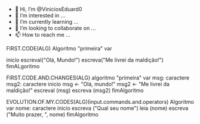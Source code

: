 - 👋 Hi, I’m @ViniciosEduard0
- 👀 I’m interested in ...
- 🌱 I’m currently learning ...
- 💞️ I’m looking to collaborate on ...
- 📫 How to reach me ...

<!---
ViniciosEduard0/ViniciosEduard0 is a ✨ special ✨ repository because its `README.md` (this file) appears on your GitHub profile.
You can click the Preview link to take a look at your changes.
--->
FIRST.CODE(ALG)
Algoritmo "primeira"
var

inicio
 escreval("Olá, Mundo!")
 escreva("Me livrei da maldição!")
 fimALgoritmo

FIRST.CODE.AND.CHANGES(ALG)
algoritmo "primeira"
var
 msg: caractere
 msg2: caractere
inicio
 msg <- "Olá, mundo!"
 msg2 <- "Me livrei da maldição!"
 escreval (msg)
 escreva (msg2)
 fimAlgoritmo
 
 EVOLUTION.OF.MY.CODES(ALG)(input.commands.and.operators)
 Algoritmo
 var
  nome: caractere
 inicio
  escreva ("Qual seu nome")
  leia (nome)
  escreva ("Muito prazer, ", nome)
 fimAlgoritmo 

